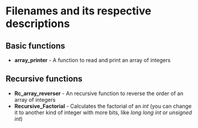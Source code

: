 # Filenames and its respective descriptions

## Basic functions
- **array_printer** - A function to read and print an array of integers

## Recursive functions
- **Rc_array_reverser** - An recursive function to reverse the order of an array of integers
- **Recursive_Factorial** - Calculates the factorial of an _int_ (you can change it to another kind of integer with more bits, like _long long int_ or _unsigned int_)

